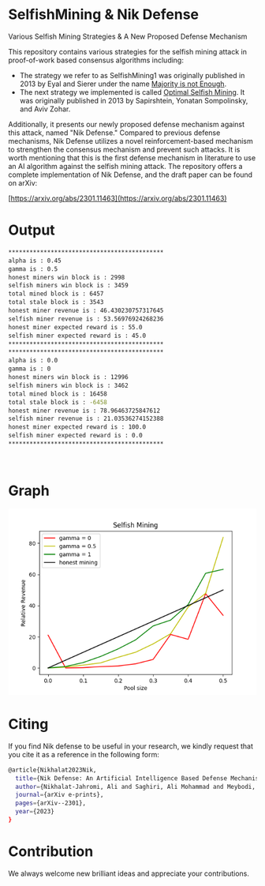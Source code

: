 # SelfishMining & Nik Defense
Various Selfish Mining Strategies & A New Proposed Defense Mechanism

This repository contains various strategies for the selfish mining attack in proof-of-work based consensus algorithms including:
- The strategy we refer to as SelfishMining1 was originally published in 2013 by Eyal and Sierer under the name [Majority is not Enough](https://www.cs.cornell.edu/~ie53/publications/btcProcFC.pdf).
- The next strategy we implemented is called [Optimal Selfish Mining](https://arxiv.org/pdf/1507.06183.pdf). It was originally published in 2013 by Sapirshtein, Yonatan Sompolinsky, and Aviv Zohar.

Additionally, it presents our newly proposed defense mechanism against this attack, named "Nik Defense." Compared to previous defense mechanisms, Nik Defense utilizes a novel reinforcement-based mechanism to strengthen the consensus mechanism and prevent such attacks. It is worth mentioning that this is the first defense mechanism in literature to use an AI algorithm against the selfish mining attack. The repository offers a complete implementation of Nik Defense, and the draft paper can be found on arXiv:

[https://arxiv.org/abs/2301.11463](https://arxiv.org/abs/2301.11463)

# Output

```sh
********************************************
alpha is : 0.45
gamma is : 0.5
honest miners win block is : 2998
selfish miners win block is : 3459
total mined block is : 6457
total stale block is : 3543
honest miner revenue is : 46.430230757317645
selfish miner revenue is : 53.56976924268236
honest miner expected reward is : 55.0
selfish miner expected reward is : 45.0
********************************************
********************************************
alpha is : 0.0
gamma is : 0
honest miners win block is : 12996
selfish miners win block is : 3462
total mined block is : 16458
total stale block is : -6458
honest miner revenue is : 78.96463725847612
selfish miner revenue is : 21.03536274152388
honest miner expected reward is : 100.0
selfish miner expected reward is : 0.0
********************************************
```
<br>

# Graph

![alt text](Output/Output_Figure_1.png)




# Citing
If you find Nik defense to be useful in your research, we kindly request that you cite it as a reference in the following form:

```sh
@article{Nikhalat2023Nik,
  title={Nik Defense: An Artificial Intelligence Based Defense Mechanism against Selfish Mining in Bitcoin},
  author={Nikhalat-Jahromi, Ali and Saghiri, Ali Mohammad and Meybodi, Mohammad Reza},
  journal={arXiv e-prints},
  pages={arXiv--2301},
  year={2023}
}
```

# Contribution
We always welcome new brilliant ideas and appreciate your contributions.

